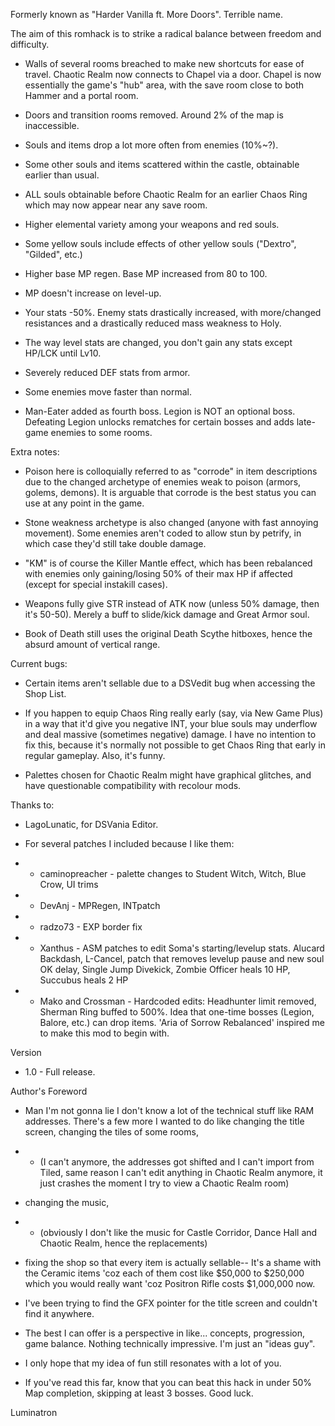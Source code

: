 Formerly known as "Harder Vanilla ft. More Doors". Terrible name.

The aim of this romhack is to strike a radical balance between freedom and difficulty.

* Walls of several rooms breached to make new shortcuts for ease of travel. Chaotic Realm now connects to Chapel via a door. Chapel is now essentially the game's "hub" area, with the save room close to both Hammer and a  portal room.
* Doors and transition rooms removed. Around 2% of the map is inaccessible.
* Souls and items drop a lot more often from enemies (10%~?).
* Some other souls and items scattered within the castle, obtainable earlier than usual.
* ALL souls obtainable before Chaotic Realm for an earlier Chaos Ring which may now appear near any save room. 
* Higher elemental variety among your weapons and red souls.
* Some yellow souls include effects of other yellow souls ("Dextro", "Gilded", etc.)
* Higher base MP regen. Base MP increased from 80 to 100.

* MP doesn't increase on level-up.
* Your stats -50%. Enemy stats drastically increased, with more/changed resistances and a drastically reduced mass weakness to Holy.
* The way level stats are changed, you don't gain any stats except HP/LCK until Lv10.
* Severely reduced DEF stats from armor.
* Some enemies move faster than normal.
* Man-Eater added as fourth boss. Legion is NOT an optional boss. Defeating Legion unlocks rematches for certain bosses and adds late-game enemies to some rooms.

Extra notes:

* Poison here is colloquially referred to as "corrode" in item descriptions due to the changed archetype of enemies weak to poison (armors, golems, demons). It is arguable that corrode is the best status you can use at any point in the game.
* Stone weakness archetype is also changed (anyone with fast annoying movement). Some enemies aren't coded to allow stun by petrify, in which case they'd still take double damage.
* "KM" is of course the Killer Mantle effect, which has been rebalanced with enemies only gaining/losing 50% of their max HP if affected (except for special instakill cases).

* Weapons fully give STR instead of ATK now (unless 50% damage, then it's 50-50). Merely a buff to slide/kick damage and Great Armor soul.

* Book of Death still uses the original Death Scythe hitboxes, hence the absurd amount of vertical range.

Current bugs:

* Certain items aren't sellable due to a DSVedit bug when accessing the Shop List.

* If you happen to equip Chaos Ring really early (say, via New Game Plus) in a way that it'd give you negative INT, your blue souls may underflow and deal massive (sometimes negative) damage. I have no intention to fix this, because it's normally not possible to get Chaos Ring that early in regular gameplay. Also, it's funny.

* Palettes chosen for Chaotic Realm might have graphical glitches, and have questionable compatibility with recolour mods.

Thanks to:

* LagoLunatic, for DSVania Editor.

* For several patches I included because I like them:
* * caminopreacher - palette changes to Student Witch, Witch, Blue Crow, UI trims
* * DevAnj - MPRegen, INTpatch
* * radzo73 - EXP border fix
* * Xanthus - ASM patches to edit Soma's starting/levelup stats. Alucard Backdash, L-Cancel, patch that removes levelup pause and new soul OK delay, Single Jump Divekick, Zombie Officer heals 10 HP, Succubus heals 2 HP
* * Mako and Crossman - Hardcoded edits: Headhunter limit removed, Sherman Ring buffed to 500%. Idea that one-time bosses (Legion, Balore, etc.) can drop items. 'Aria of Sorrow Rebalanced' inspired me to make this mod to begin with.

Version

* 1.0 - Full release.

Author's Foreword

* Man I'm not gonna lie I don't know a lot of the technical stuff like RAM addresses. There's a few more I wanted to do like changing the title screen, changing the tiles of some rooms,
* * (I can't anymore, the addresses got shifted and I can't import from Tiled, same reason I can't edit anything in Chaotic Realm anymore, it just crashes the moment I try to view a Chaotic Realm room)
* changing the music,
* * (obviously I don't like the music for Castle Corridor, Dance Hall and Chaotic Realm, hence the replacements)
* fixing the shop so that every item is actually sellable-- It's a shame with the Ceramic items 'coz each of them cost like $50,000 to $250,000 which you would really want 'coz Positron Rifle costs $1,000,000 now.
* I've been trying to find the GFX pointer for the title screen and couldn't find it anywhere.

* The best I can offer is a perspective in like... concepts, progression, game balance. Nothing technically impressive. I'm just an "ideas guy".
* I only hope that my idea of fun still resonates with a lot of you.

* If you've read this far, know that you can beat this hack in under 50% Map completion, skipping at least 3 bosses. Good luck.

Luminatron
